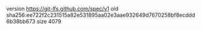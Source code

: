 version https://git-lfs.github.com/spec/v1
oid sha256:ee722f2c231515a82e531895aa02e3aae932649d7670258bf8ecddd6b38bb673
size 4079
